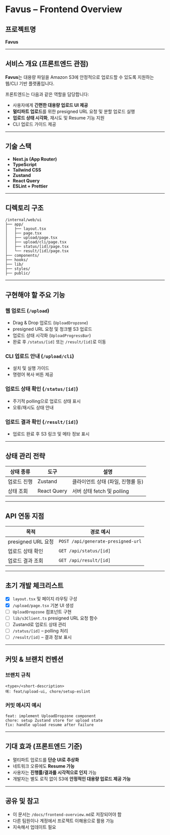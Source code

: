 # Favus – Frontend Overview

## 프로젝트명

**Favus**

---

## 서비스 개요 (프론트엔드 관점)

**Favus**는 대용량 파일을 Amazon S3에 안정적으로 업로드할 수 있도록 지원하는 웹/CLI 기반 플랫폼입니다.

프론트엔드는 다음과 같은 역할을 담당합니다:

- 사용자에게 **간편한 대용량 업로드 UI 제공**
- **멀티파트 업로드**를 위한 presigned URL 요청 및 분할 업로드 실행
- **업로드 상태 시각화**, 재시도 및 Resume 기능 지원
- CLI 업로드 가이드 제공

---

## 기술 스택

- **Next.js (App Router)**
- **TypeScript**
- **Tailwind CSS**
- **Zustand**
- **React Query**
- **ESLint + Prettier**

---

## 디렉토리 구조

```
/internal/web/ui
├── app/
│   ├── layout.tsx
│   ├── page.tsx
│   ├── upload/page.tsx
│   ├── upload/cli/page.tsx
│   ├── status/[id]/page.tsx
│   └── result/[id]/page.tsx
├── components/
├── hooks/
├── lib/
├── styles/
├── public/
```

---

## 구현해야 할 주요 기능

### 웹 업로드 (`/upload`)

- Drag & Drop 업로드 (`UploadDropzone`)
- presigned URL 요청 및 청크별 S3 업로드
- 업로드 상태 시각화 (`UploadProgressBar`)
- 완료 후 `/status/[id]` 또는 `/result/[id]`로 이동

### CLI 업로드 안내 (`/upload/cli`)

- 설치 및 실행 가이드
- 명령어 복사 버튼 제공

### 업로드 상태 확인 (`/status/[id]`)

- 주기적 polling으로 업로드 상태 표시
- 오류/재시도 상태 안내

### 업로드 결과 확인 (`/result/[id]`)

- 업로드 완료 후 S3 링크 및 메타 정보 표시

---

## 상태 관리 전략

| 상태 종류   | 도구        | 설명                              |
| ----------- | ----------- | --------------------------------- |
| 업로드 진행 | Zustand     | 클라이언트 상태 (파일, 진행률 등) |
| 상태 조회   | React Query | 서버 상태 fetch 및 polling        |

---

## API 연동 지점

| 목적               | 경로 예시                          |
| ------------------ | ---------------------------------- |
| presigned URL 요청 | `POST /api/generate-presigned-url` |
| 업로드 상태 확인   | `GET /api/status/[id]`             |
| 업로드 결과 조회   | `GET /api/result/[id]`             |

---

## 초기 개발 체크리스트

- [x] `layout.tsx` 및 페이지 라우팅 구성
- [x] `/upload/page.tsx` 기본 UI 생성
- [ ] `UploadDropzone` 컴포넌트 구현
- [ ] `lib/s3Client.ts` presigned URL 요청 함수
- [ ] Zustand로 업로드 상태 관리
- [ ] `/status/[id]` – polling 처리
- [ ] `/result/[id]` – 결과 정보 표시

---

## 커밋 & 브랜치 컨벤션

### 브랜치 규칙

```
<type>/<short-description>
예: feat/upload-ui, chore/setup-eslint
```

### 커밋 메시지 예시

```
feat: implement UploadDropzone component
chore: setup Zustand store for upload state
fix: handle upload resume after failure
```

---

## 기대 효과 (프론트엔드 기준)

- 멀티파트 업로드를 **단순 UI로 추상화**
- 네트워크 오류에도 **Resume 가능**
- 사용자는 **진행률/결과를 시각적으로 인지** 가능
- 개발자는 별도 로직 없이 S3에 **안정적인 대용량 업로드 제공 가능**

---

## 공유 및 참고

- 이 문서는 `/docs/frontend-overview.md`로 저장되어야 함
- 다른 팀원이나 계정에서 프로젝트 이해용으로 활용 가능
- 지속해서 업데이트 필요
